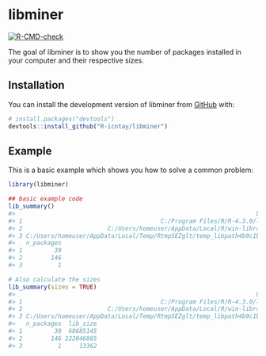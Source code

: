 
<!-- README.md is generated from README.Rmd. Please edit that file -->

# libminer

<!-- badges: start -->

[![R-CMD-check](https://github.com/R-icntay/libminer/actions/workflows/R-CMD-check.yaml/badge.svg)](https://github.com/R-icntay/libminer/actions/workflows/R-CMD-check.yaml)
<!-- badges: end -->

The goal of libminer is to show you the number of packages installed in
your computer and their respective sizes.

## Installation

You can install the development version of libminer from
[GitHub](https://github.com/) with:

``` r
# install.packages("devtools")
devtools::install_github("R-icntay/libminer")
```

## Example

This is a basic example which shows you how to solve a common problem:

``` r
library(libminer)

## basic example code
lib_summary()
#>                                                                    Library
#> 1                                       C:/Program Files/R/R-4.3.0/library
#> 2                        C:/Users/homeuser/AppData/Local/R/win-library/4.3
#> 3 C:/Users/homeuser/AppData/Local/Temp/RtmpSEZglt/temp_libpath4b9c1b6a2b9e
#>   n_packages
#> 1         30
#> 2        146
#> 3          1

# Also calculate the sizes
lib_summary(sizes = TRUE)
#>                                                                    Library
#> 1                                       C:/Program Files/R/R-4.3.0/library
#> 2                        C:/Users/homeuser/AppData/Local/R/win-library/4.3
#> 3 C:/Users/homeuser/AppData/Local/Temp/RtmpSEZglt/temp_libpath4b9c1b6a2b9e
#>   n_packages  lib_size
#> 1         30  68685145
#> 2        146 222046885
#> 3          1     13362
```
